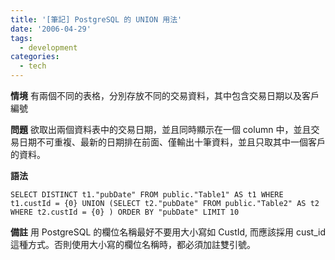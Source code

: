 ```yaml
---
title: '[筆記] PostgreSQL 的 UNION 用法'
date: '2006-04-29'
tags:
  - development
categories:
  - tech
---
```

**情境**
有兩個不同的表格，分別存放不同的交易資料，其中包含交易日期以及客戶編號

**問題**
欲取出兩個資料表中的交易日期，並且同時顯示在一個 column 中，並且交易日期不可重複、最新的日期排在前面、僅輸出十筆資料，並且只取其中一個客戶的資料。

**語法**
```
SELECT DISTINCT t1."pubDate" FROM public."Table1" AS t1 WHERE t1.custId = {0} UNION (SELECT t2."pubDate" FROM public."Table2" AS t2 WHERE t2.custId = {0} ) ORDER BY "pubDate" LIMIT 10
```

**備註**
用 PostgreSQL 的欄位名稱最好不要用大小寫如 CustId, 而應該採用 cust\_id 這種方式。否則使用大小寫的欄位名稱時，都必須加註雙引號。